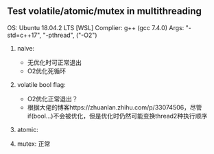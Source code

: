 ## Test volatile/atomic/mutex in multithreading 

OS: Ubuntu 18.04.2 LTS [WSL]
Complier: g++ (gcc 7.4.0)
Args: "-std=c++17", "-pthread", ("-O2")

1. naive:
    * 无优化时可正常退出
    * O2优化死循环
2. volatile bool flag:
    * O2优化正常退出？
    * 根据大佬的博客https://zhuanlan.zhihu.com/p/33074506，尽管if(bool...)不会被优化，但是优化时仍然可能变换thread2种执行顺序

3. atomic:
4. mutex:
    正常